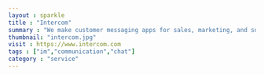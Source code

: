 ```yaml
---
layout : sparkle
title : "Intercom"
summary : "We make customer messaging apps for sales, marketing, and support, connected on one platform. Our mission is to make business personal again."
thumbnail: "intercom.jpg"
visit : https://www.intercom.com
tags : ["im","communication","chat"]
category : "service"
---
```

